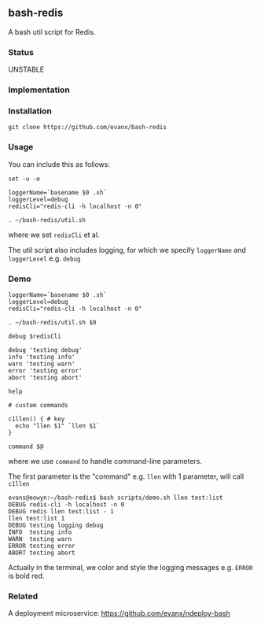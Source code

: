 
## bash-redis

A bash util script for Redis.

### Status

UNSTABLE


### Implementation


### Installation

```shell
git clone https://github.com/evanx/bash-redis
```

### Usage

You can include this as follows:
```shell
set -u -e

loggerName=`basename $0 .sh`
loggerLevel=debug
redisCli="redis-cli -h localhost -n 0"

. ~/bash-redis/util.sh
```
where we set `redisCli` et al.

The util script also includes logging, for which we specify `loggerName` and `loggerLevel` e.g. `debug`


### Demo

```shell
loggerName=`basename $0 .sh`
loggerLevel=debug
redisCli="redis-cli -h localhost -n 0"

. ~/bash-redis/util.sh $0

debug $redisCli

debug 'testing debug'
info 'testing info'
warn 'testing warn'
error 'testing error'
abort 'testing abort'

help

# custom commands

c1llen() { # key
  echo "llen $1" `llen $1`
}

command $@
```
where we use `command` to handle command-line parameters.

The first parameter is the "command" e.g. `llen` with 1 parameter, will call `c1llen`

```shell
evans@eowyn:~/bash-redis$ bash scripts/demo.sh llen test:list
DEBUG redis-cli -h localhost -n 0
DEBUG redis llen test:list - 1
llen test:list 1
DEBUG testing logging debug
INFO  testing info
WARN  testing warn
ERROR testing error
ABORT testing abort
```
Actually in the terminal, we color and style the logging messages e.g. `ERROR` is bold red.

### Related

A deployment microservice: https://github.com/evanx/ndeploy-bash
